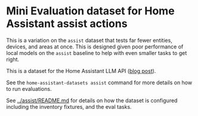 # Mini Evaluation dataset for Home Assistant assist actions

This is a variation on the `assist` dataset that tests far fewer entities, devices,
and areas at once. This is designed given poor performance of local models on the
`assist` baseline to help with even smaller tasks to get right.

This is a dataset for the Home Assistant LLM API ([blog post](https://developers.home-assistant.io/blog/2024/05/20/llm-api/)).

See the `home-assistant-datasets assist` command for more details on how to
run evaluations.

See [../assist/README.md](../assist/README.md) for details on how the dataset
is configured including the inventory fixtures, and the eval tasks.
